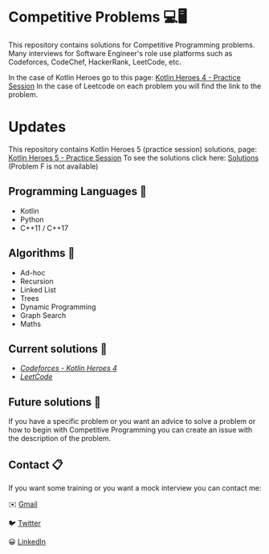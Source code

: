 # Competitive Problems 💻🖥
This repository contains solutions for Competitive Programming problems. Many interviews for Software Engineer's role use platforms such as Codeforces, CodeChef, HackerRank, LeetCode, etc.

In the case of Kotlin Heroes go to this page: [Kotlin Heroes 4 - Practice Session](https://codeforces.com/contest/1347)
In the case of Leetcode on each problem you will find the link to the problem.

# Updates
This repository contains Kotlin Heroes 5 (practice session) solutions, page: [Kotlin Heroes 5 - Practice Session](https://codeforces.com/contest/1432)
To see the solutions click here: [Solutions](https://github.com/jjrodcast/CompetitiveProblems/tree/master/codeforces/kotlin-heroes-practice5) (Problem F is not available)

## Programming Languages 🤠
* Kotlin
* Python
* C++11 / C++17

## Algorithms 👋

* Ad-hoc
* Recursion
* Linked List
* Trees
* Dynamic Programming
* Graph Search
* Maths

## Current solutions 📝

* _[Codeforces - Kotlin Heroes 4](https://github.com/jjrodcast/CompetitiveProblems/tree/master/codeforces/kotlin-heroes-practice4)_
* _[LeetCode](https://github.com/jjrodcast/CompetitiveProblems/tree/master/leetcode)_


## Future solutions 🤔

If you have a specific problem or you want an advice to solve a problem or how to begin with Competitive Programming you can create an issue with the description of the problem.

## Contact 📋

If you want some training or you want a mock interview you can contact me: 

✉️ [Gmail](jjorge.rc93@gmail.com)

🐦 [Twitter](https://twitter.com/jjrodcast)

😀 [LinkedIn](https://www.linkedin.com/in/jorge-rodr%C3%ADguez-castillo/)
